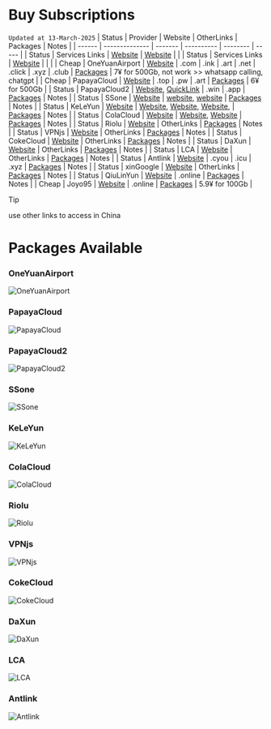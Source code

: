 # Buy Subscriptions
`Updated at 13-March-2025`
| Status | Provider       | Website | OtherLinks | Packages | Notes |
| ------ | -------------- | ------- | ---------- | -------- | ----- |
| Status | Services Links | [Website](https://9.234456.xyz/abc.html?t=1740946027727) | [Website](https://github.com/lynkco01/jichangtuijian) | |
| Status | Services Links | [Website](https://clashxiazai.com/clash-nodes-providers/) |  | |
| Cheap  | OneYuanAirport | [Website](https://一元机场.com/) | .com \| .ink \| .art \| .net \| .click \| .xyz \| .club | [Packages](#OneYuanAirport) | 7¥ for 500Gb, not work >> whatsapp calling, chatgpt |
| Cheap  | PapayaCloud    | [Website](https://muguacloud.top/) | .top \| .pw \| .art | [Packages](#PapayaCloud) | 6¥ for 500Gb |
| Status | PapayaCloud2   | [Website](https://muguacloud.win/), [QuickLink](https://4399.bid/) | .win \| .app | [Packages](#PapayaCloud2) | Notes |
| Status | SSone          | [Website](https://ssonegames.xn--xhq8sm16c5ls.com/dashboard) | [website](https://hello-ssone.com/), [website](https://hello36d.com/) | [Packages](#SSone) | Notes |
| Status | KeLeYun        | [Website](https://q0av6w.klwiuehge.top/#/plan) | [Website](https://可乐云.com/), [Website](https://q0av6w.klwiuehge.top/), [Website](https://kly2026.com/),  | [Packages](#KeLeYun) | Notes |
| Status | ColaCloud      | [Website](https://colacloud.online/) | [Website](https://colacloud.info/index.html), [Website](https://colacloudnet.com/) | [Packages](#ColaCloud) | Notes |
| Status | Riolu          | [Website](https://1o.riolu.sbs/) | OtherLinks | [Packages](#Riolu) | Notes |
| Status | VPNjs          | [Website](https://user.jsqcn.net/) | OtherLinks | [Packages](#VPNjs) | Notes |
| Status | CokeCloud      | [Website](https://cokecloud.net/) | OtherLinks | [Packages](#CokeCloud) | Notes |
| Status | DaXun          | [Website](https://daxun.fun/) | OtherLinks | [Packages](#DaXun) | Notes |
| Status | LCA            | [Website](https://lca.lol/) | OtherLinks | [Packages](#LCA) | Notes |
| Status | Antlink        | [Website](https://antlink.cc/#/register?code=ve5wxSUB) | .cyou \| .icu \| .xyz  | [Packages](#Antlink) | Notes |
| Status | xinGoogle        | [Website](https://xingoogle1.cc/auth/login) | OtherLinks | [Packages](#xinGoogle) | Notes |
| Status | QiuLinYun        | [Website](https://www.qiulinyun.com) | .online | [Packages](#qiulinyun) | Notes |
| Cheap | Joyo95        | [Website](https://joyo95.cc/) | .online | [Packages](#joyo95) | 5.9¥ for 100Gb |
> [!TIP]
> use other links to access in China <br/>

# Packages Available

### OneYuanAirport
![OneYuanAirport](https://github.com/ammasood12/nodes/blob/main/Packages/oneYuanAirport.png)
### PapayaCloud
![PapayaCloud](https://github.com/ammasood12/nodes/blob/main/Packages/PapayaCloud.png)
### PapayaCloud2
![PapayaCloud2](https://github.com/ammasood12/nodes/blob/main/Packages/PapayaCloud2.png)
### SSone
![SSone](https://github.com/ammasood12/nodes/blob/main/Packages/ssone.png)
### KeLeYun
![KeLeYun](https://github.com/ammasood12/nodes/blob/main/Packages/KeLeYun.png)
### ColaCloud
![ColaCloud](https://github.com/ammasood12/nodes/blob/main/Packages/ColaCloud.png)
### Riolu
![Riolu](https://github.com/ammasood12/nodes/blob/main/Packages/riolu.png)
### VPNjs
![VPNjs](https://github.com/ammasood12/nodes/blob/main/Packages/vpnjs.png)
### CokeCloud
![CokeCloud](https://github.com/ammasood12/nodes/blob/main/Packages/cokecloud.png)
### DaXun
![DaXun](https://github.com/ammasood12/nodes/blob/main/Packages/daxun.png)
### LCA
![LCA](https://github.com/ammasood12/nodes/blob/main/Packages/lca.png)
### Antlink
![Antlink](https://github.com/ammasood12/nodes/blob/main/Packages/antlink.png)
